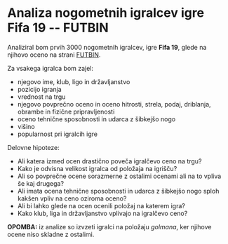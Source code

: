 # Analiza nogometnih igralcev igre Fifa 19 -- FUTBIN

Analiziral bom prvih 3000 nogometnih igralcev, igre **Fifa 19**, glede na njihovo oceno na strani
[FUTBIN](https://www.futbin.com/19/players?page=1&position=CB,LB,LWB,RB,RWB,CDM,CM,CAM,CF,ST,LM,LW,LF,RM,RW,RF&version=all_nif).

Za vsakega igralca bom zajel:
* njegovo ime, klub, ligo in državljanstvo
* pozicijo igranja
* vrednost na trgu
* njegovo povprečno oceno in oceno hitrosti, strela, podaj, driblanja, obrambe in fizične pripravljenosti
* oceno tehnične sposobnosti in udarca z šibkejšo nogo
* višino
* popularnost pri igralcih igre

Delovne hipoteze:
* Ali katera izmed ocen drastično poveča igralčevo ceno na trgu?
* Kako je odvisna velikost igralca od položaja na igrišču?
* Ali so povprečne ocene sorazmerne z ostalimi ocenami ali na to vpliva še kaj drugega?
* Ali imata ocena tehnične sposobnosti in udarca z šibkejšo nogo sploh kakšen vpliv na ceno oziroma oceno?
* Ali bi lahko glede na ocen ocenili položaj na katerem igra?
* Kako klub, liga in državljanstvo vplivajo na igralčevo ceno?

**OPOMBA:** iz analize so izvzeti igralci na položaju _golmana_, ker njihove ocene niso skladne z ostalimi. 

